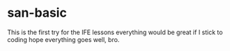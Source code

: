# san-basic
This is the first try for the IFE lessons
everything would be great if I stick to coding
hope everything goes well, bro.
